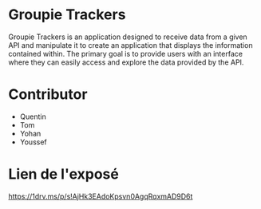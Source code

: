 # Groupie Trackers

Groupie Trackers is an application designed to receive data from a given API and manipulate it to create an application that displays the information contained within. The primary goal is to provide users with an interface where they can easily access and explore the data provided by the API.

# Contributor

- Quentin
- Tom
- Yohan
- Youssef

# Lien de l'exposé
https://1drv.ms/p/s!AjHk3EAdoKpsvn0AgqRqxmAD9D6t
